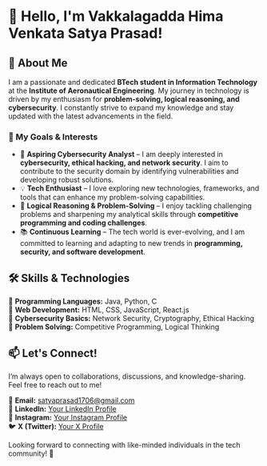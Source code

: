 
# 👋 Hello, I'm Vakkalagadda Hima Venkata Satya Prasad!  

## 🚀 About Me  
I am a passionate and dedicated **BTech student in Information Technology** at the **Institute of Aeronautical Engineering**. My journey in technology is driven by my enthusiasm for **problem-solving, logical reasoning, and cybersecurity**. I constantly strive to expand my knowledge and stay updated with the latest advancements in the field.  

### 🎯 My Goals & Interests  
- 🔐 **Aspiring Cybersecurity Analyst** – I am deeply interested in **cybersecurity, ethical hacking, and network security**. I aim to contribute to the security domain by identifying vulnerabilities and developing robust solutions.  
- 💡 **Tech Enthusiast** – I love exploring new technologies, frameworks, and tools that can enhance my problem-solving capabilities.  
- 🧠 **Logical Reasoning & Problem-Solving** – I enjoy tackling challenging problems and sharpening my analytical skills through **competitive programming and coding challenges**.  
- 📚 **Continuous Learning** – The tech world is ever-evolving, and I am committed to learning and adapting to new trends in **programming, security, and software development**.  



## 🛠️ Skills & Technologies  
🔹 **Programming Languages:** Java, Python, C  
🔹 **Web Development:** HTML, CSS, JavaScript, React.js  
🔹 **Cybersecurity Basics:** Network Security, Cryptography, Ethical Hacking  
🔹 **Problem Solving:** Competitive Programming, Logical Thinking  



## 📫 Let's Connect!  
I’m always open to collaborations, discussions, and knowledge-sharing. Feel free to reach out to me!  

📧 **Email:** [satyaprasad1706@gmail.com](mailto:satyaprasad1706@gmail.com)  
🔗 **LinkedIn:** [Your LinkedIn Profile]([your-linkedin-url](https://www.linkedin.com/in/vakkalagadda))  
📸 **Instagram:** [Your Instagram Profile]([your-instagram-url](https://www.instagram.com/satya_prasad_v/profilecard/?igsh=MXhxeWIzbWM3eXU5MQ==))  
🐦 **X (Twitter):** [Your X Profile]([your-x-profile-url](https://x.com/satyaprasad1706?t=4_xnLFaJ-FHMH3sCccMzhQ&s=09))  

Looking forward to connecting with like-minded individuals in the tech community! 🚀  
